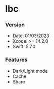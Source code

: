 # lbc

### Version
- Date: 01/03/2023
- Xcode: >= 14.2.0
- Swift: 5.7.0 

### Features
- Dark/Light mode
- Cache
- Share
